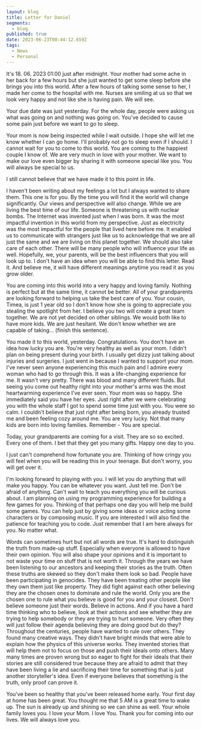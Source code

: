 ```yaml
---
layout: blog
title: Letter for Daniel
segments:
  - blog
published: true
date: 2023-06-23T08:44:12.659Z
tags:
  - News
  - Personal
---
```

It's 18. 06. 2023 01:00 just after midnight. Your mother had some ache in her back for a few hours but she just wanted to get some sleep before she brings you into this world. After a few hours of talking some sense to her, I made her come to the hospital with me. Nurses are smiling at us so that we look very happy and not like she is having pain. We will see.

Your due date was just yesterday. For the whole day, people were asking us what was going on and nothing was going on. You've decided to cause some pain just before we want to go to sleep.

Your mom is now being inspected while I wait outside. I hope she will let me know whether I can go home. I'll probably not go to sleep even if I should. I cannot wait for you to come to this world. You are coming to the happiest couple I know of. We are very much in love with your mother. We want to make our love even bigger by sharing it with someone special like you. You will always be special to us.

I still cannot believe that we have made it to this point in life.

I haven't been writing about my feelings a lot but I always wanted to share them. This one is for you. By the time you will find it the world will change significantly. Our views and perspective will also change. While we are living the best time of our life. Someone is threatening us with nuclear bombs. The Internet was invented just when I was born. It was the most impactful invention in this world from my perspective. Just as electricity was the most impactful for the people that lived here before me. It enabled us to communicate with strangers just like us to acknowledge that we are all just the same and we are living on this planet together. We should also take care of each other. There will be many people who will influence your life as well. Hopefully, we, your parents, will be the best influencers that you will look up to.
I don't have an idea when you will be able to find this letter. Read it. And believe me, it will have different meanings anytime you read it as you grow older. 

You are coming into this world into a very happy and loving family. Nothing is perfect but at the same time, it cannot be better. All of your grandparents are looking forward to helping us take the best care of you. Your cousin, Timea, is just 1 year old so I don't know how she is going to appreciate you stealing the spotlight from her. I believe you two will create a great team together.
We are not yet decided on other siblings. We would both like to have more kids. We are just hesitant. We don't know whether we are capable of taking... (finish this sentence).

You made it to this world, yesterday. Congratulations. You don't have an idea how lucky you are. You're very healthy as well as your mom. I didn't plan on being present during your birth. I usually get dizzy just talking about injuries and surgeries. I just went in because I wanted to support your mom. I've never seen anyone experiencing this much pain and I admire every woman who had to go through this. It was a life-changing experience for me. It wasn't very pretty. There was blood and many different fluids. But seeing you come out healthy right into your mother's arms was the most heartwarming experience I've ever seen. Your mom was so happy. She immediately said you have her eyes. 
Just right after we were celebrating you with the whole staff I got to spend some time just with you. You were so calm. I couldn't believe that just right after being born, you already trusted me and been feeling cozy around me.
You are very lucky. Not that many kids are born into loving families. Remember - You are special.

Today, your grandparents are coming for a visit. They are so so excited. Every one of them. I bet that they get you many gifts. Happy one day to you.

I just can't comprehend how fortunate you are. Thinking of how cringy you will feel when you will be reading this in your teenage. But don't worry, you will get over it. 

I'm looking forward to playing with you. I will let you do anything that will make you happy. You can be whatever you want. Just tell me. Don't be afraid of anything. Can't wait to teach you everything you will be curious about. I am planning on using my programming experience for building a few games for you. Thinking of that perhaps one day you will help me build some games. You can help just by giving some ideas or voice acting some characters or by composing music. If you are interested I will also find the patience for teaching you to code. Just remember that I am here always for you. No matter what.

Words can sometimes hurt but not all words are true. It's hard to distinguish the truth from made-up stuff. Especially when everyone is allowed to have their own opinion. You will also shape your opinions and it is important to not waste your time on stuff that is not worth it. Through the years we have been listening to our ancestors and keeping their stories as the truth. Often these truths are skewed so they don't make them look so bad. People have been participating in genocides. They have been treating other people like they own them just like property. They did fight against each other believing they are the chosen ones to dominate and rule the world. Only you are the chosen one to rule what you believe is good for you and your closest.
Don't believe someone just their words. Believe in actions. And if you have a hard time thinking who to believe, look at their actions and see whether they are trying to help somebody or they are trying to hurt someone. Very often they will just follow their agenda believing they are doing good but do they? Throughout the centuries, people have wanted to rule over others. They found many creative ways. They didn't have bright minds that were able to explain how the physics of this universe works. They invented stories that will help them not to focus on those and push their ideals onto others. Many many times are proven wrong but so eager to fight for their ideals that their stories are still considered true because they are afraid to admit that they have been living a lie and sacrificing their time for something that is just another storyteller's idea. Even if everyone believes that something is the truth, only proof can prove it.

You've been so healthy that you've been released home early. Your first day at home has been great. You thought me that 5 AM is a great time to wake up. The sun is already up and shining so we can shine as well. Your whole family loves you. I love your Mom. I love You. Thank you for coming into our lives. We will always love you.